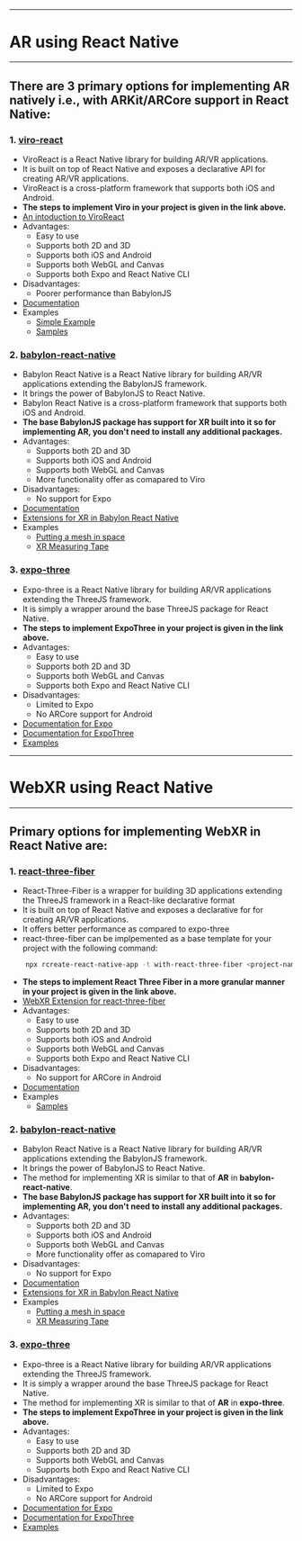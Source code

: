 <!-- @format -->

## <!-- @format -->

---

# AR using React Native

---

## There are 3 primary options for implementing AR natively i.e., with ARKit/ARCore support in React Native:

### 1. [viro-react](https://github.com/ViroCommunity/starter-kit)

-   ViroReact is a React Native library for building AR/VR applications.
-   It is built on top of React Native and exposes a declarative API for creating AR/VR applications.
-   ViroReact is a cross-platform framework that supports both iOS and Android.
-   **The steps to implement Viro in your project is given in the link above.**
-   [An intoduction to ViroReact](https://medium.com/simform-engineering/what-is-augmented-reality-how-to-implement-ar-using-react-native-2340bdba9a8d)
-   Advantages:
    -   Easy to use
    -   Supports both 2D and 3D
    -   Supports both iOS and Android
    -   Supports both WebGL and Canvas
    -   Supports both Expo and React Native CLI
-   Disadvantages:
    -   Poorer performance than BabylonJS
-   [Documentation](https://docs.viromedia.com/docs/quick-start)
-   Examples
    -   [Simple Example](https://blog.expo.dev/introducing-expo-ar-mobile-augmented-reality-with-javascript-powered-by-arkit-b0d5a02ff23)
    -   [Samples](https://github.com/ViroCommunity/samples)

### 2. [babylon-react-native](https://github.com/BabylonJS/BabylonNative)

-   Babylon React Native is a React Native library for building AR/VR applications extending the BabylonJS framework.
-   It brings the power of BabylonJS to React Native.
-   Babylon React Native is a cross-platform framework that supports both iOS and Android.
-   **The base BabylonJS package has support for XR built into it so for implementing AR, you don't need to install any additional packages.**
-   Advantages:
    -   Supports both 2D and 3D
    -   Supports both iOS and Android
    -   Supports both WebGL and Canvas
    -   More functionality offer as comapared to Viro
-   Disadvantages:
    -   No support for Expo
-   [Documentation](https://doc.babylonjs.com/features/featuresDeepDive/webXR/webXRARFeatures)
-   [Extensions for XR in Babylon React Native](https://github.com/zappar-xr/zappar-babylonjs)
-   Examples
    -   [Putting a mesh in space](https://playground.babylonjs.com/#KDWCZY)
    -   [XR Measuring Tape](https://playground.babylonjs.com/#GG06BQ#97)

### 3. [expo-three](https://github.com/expo/expo-three)

-   Expo-three is a React Native library for building AR/VR applications extending the ThreeJS framework.
-   It is simply a wrapper around the base ThreeJS package for React Native.
-   **The steps to implement ExpoThree in your project is given in the link above.**
-   Advantages:
    -   Easy to use
    -   Supports both 2D and 3D
    -   Supports both WebGL and Canvas
    -   Supports both Expo and React Native CLI
-   Disadvantages:
    -   Limited to Expo
    -   No ARCore support for Android
-   [Documentation for Expo](https://docs.expo.io/versions/latest/sdk/gl-view/)
-   [Documentation for ExpoThree](https://docs.expo.io/versions/latest/sdk/gl-view/)
-   [Examples](https://blog.expo.dev/introducing-expo-ar-mobile-augmented-reality-with-javascript-powered-by-arkit-b0d5a02ff23)

---

# WebXR using React Native

---

## Primary options for implementing WebXR in React Native are:

### 1. [react-three-fiber](https://github.com/pmndrs/react-three-fiber)

-   React-Three-Fiber is a wrapper for building 3D applications extending the ThreeJS framework in a React-like declarative format
-   It is built on top of React Native and exposes a declarative for for creating AR/VR applications.
-   It offers better performance as compared to expo-three
-   react-three-fiber can be implpemented as a base template for your project with the following command:

```bash
	npx rcreate-react-native-app -t with-react-three-fiber <project-name>
```

-   **The steps to implement React Three Fiber in a more granular manner in your project is given in the link above.**
-   [WebXR Extension for react-three-fiber](https://github.com/pmndrs/react-xr)
-   Advantages:
    -   Easy to use
    -   Supports both 2D and 3D
    -   Supports both iOS and Android
    -   Supports both WebGL and Canvas
    -   Supports both Expo and React Native CLI
-   Disadvantages:
    -   No support for ARCore in Android
-   [Documentation](https://docs.pmnd.rs/react-three-fiber/getting-started/introduction)
-   Examples
    -   [Samples](https://codesandbox.io/examples/package/@react-three/xr)

### 2. [babylon-react-native](https://github.com/BabylonJS/BabylonNative)

-   Babylon React Native is a React Native library for building AR/VR applications extending the BabylonJS framework.
-   It brings the power of BabylonJS to React Native.
-   The method for implementing XR is similar to that of **AR** in **babylon-react-native**.
-   **The base BabylonJS package has support for XR built into it so for implementing AR, you don't need to install any additional packages.**
-   Advantages:
    -   Supports both 2D and 3D
    -   Supports both iOS and Android
    -   Supports both WebGL and Canvas
    -   More functionality offer as comapared to Viro
-   Disadvantages:
    -   No support for Expo
-   [Documentation](https://doc.babylonjs.com/features/featuresDeepDive/webXR/webXRARFeatures)
-   [Extensions for XR in Babylon React Native](https://github.com/zappar-xr/zappar-babylonjs)
-   Examples
    -   [Putting a mesh in space](https://playground.babylonjs.com/#KDWCZY)
    -   [XR Measuring Tape](https://playground.babylonjs.com/#GG06BQ#97)

### 3. [expo-three](https://github.com/expo/expo-three)

-   Expo-three is a React Native library for building AR/VR applications extending the ThreeJS framework.
-   It is simply a wrapper around the base ThreeJS package for React Native.
-   The method for implementing XR is similar to that of **AR** in **expo-three**.
-   **The steps to implement ExpoThree in your project is given in the link above.**
-   Advantages:
    -   Easy to use
    -   Supports both 2D and 3D
    -   Supports both WebGL and Canvas
    -   Supports both Expo and React Native CLI
-   Disadvantages:
    -   Limited to Expo
    -   No ARCore support for Android
-   [Documentation for Expo](https://docs.expo.io/versions/latest/sdk/gl-view/)
-   [Documentation for ExpoThree](https://docs.expo.io/versions/latest/sdk/gl-view/)
-   [Examples](https://blog.expo.dev/introducing-expo-ar-mobile-augmented-reality-with-javascript-powered-by-arkit-b0d5a02ff23)
